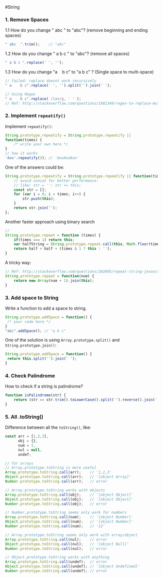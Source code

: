 #String

### 1. Remove Spaces

1.1 How do you change " abc " to "abc"? (remove beginning and ending spaces)

```js
" abc  ".trim();    // "abc"
```

1.2 How do you change " a b c " to "abc"? (remove all spaces)

```js
" a b c ".replace(' ', '');
```

1.3 How do you change "a&nbsp;&nbsp;&nbsp;    b c" to "a b c" ? (Single space to multi-space)

```js
// failed: replace doesnt work recursively
" a    b c".replace(' ', '').split('').join(' ');

// Using Regex
" a    b c".replace( /\s+/g, ' ' );
// Ref: http://stackoverflow.com/questions/1981349/regex-to-replace-multiple-spaces-with-a-single-space
```

### 2. Implement `repeatify()`

Implement `repeatify()`:

```js
String.prototype.repeatify = String.prototype.repeatify ||
function(times) {
    /* write your own here */
}
// how it works
'Aoo'.repeatify(3); // 'AooAooAoo'
```
One of the answers could be:
```js
String.prototype.repeatify = String.prototype.repeatify || function(times) {
    // avoid concat for better performance:
    // like: str = ''; str += this;
    const str = [];
    for (var i = 0; i < times; i++) {
        str.push(this);
    }
    return str.join('');
};
```
Another faster approach using binary search
```js
//
String.prototype.repeat = function (times) {
    if(times === 1) return this;
    var halfString = String.prototype.repeat.call(this, Math.floor(times/2));
    return half + half + (times & 1 ? this : '');
}
```
A tricky way:
```js
// Ref: http://stackoverflow.com/questions/202605/repeat-string-javascript
String.prototype.repeat = function(num) {
    return new Array(num + 1).join(this);
}
```
### 3. Add space to String

Write a function to add a space to string.
```js
String.prototype.addSpace = function() {
 /* your code here */
}
"abc".addSpace(); // "a b c"
```
One of the solution is using `Array.prototype.split()` and `String.prototype.join()`:
```js
String.prototype.addSpace = function() {
 return this.split('').join(' ');
}
```

### 4. Check Palindrome
How to check if a string is palindrome?
```js
function isPalindrome(str) {
    return (str == str.trim().toLowerCase().split('').reverse().join(''));
}
```

### 5. All .toString()
Difference between all the `toString()`, like:
```js
const arr = [1,2,3],
      obj = {},
      num = 1,
      nul = null,
      undef;

// for arrays
// Array.prototype.toString is more useful
Array.prototype.toString.call(arr);    // '1,2,3'
Object.prototype.toString.call(arr);   // '[object Array]'
Number.prototype.toString.call(arr);   // error

// Array.prototype.toString works with objects
Array.prototype.toString.call(obj);    // '[object Object]'
Object.prototype.toString.call(obj);   // '[object Object]'
Number.prototype.toString.call(obj);   // error

// Number.prototype.toString seems only work for numbers
Array.prototype.toString.call(num);    // '[object Number]'
Object.prototype.toString.call(num);   // '[object Number]'
Number.prototype.toString.call(num);   // '12'

// Array.prototype.toString seems only work with array/object
Array.prototype.toString.call(nul);    // error
Object.prototype.toString.call(nul);   // '[object Null]'
Number.prototype.toString.call(nul);   // error

// Object.prototype.toString works with anything
Array.prototype.toString.call(undef);  // error
Object.prototype.toString.call(undef); // '[object Undefined]'
Number.prototype.toString.call(undef); // error
```


